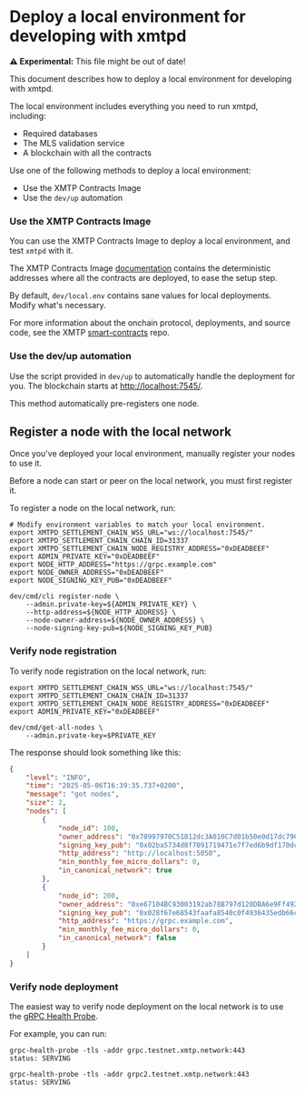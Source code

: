 # Deploy a local environment for developing with xmtpd

**⚠️ Experimental:** This file might be out of date!

This document describes how to deploy a local environment for developing with xmtpd.

The local environment includes everything you need to run xmtpd, including:

- Required databases
- The MLS validation service
- A blockchain with all the contracts

Use one of the following methods to deploy a local environment:

- Use the XMTP Contracts Image
- Use the `dev/up` automation

### Use the XMTP Contracts Image

You can use the XMTP Contracts Image to deploy a local environment, and test `xmtpd` with it.

The XMTP Contracts Image [documentation](https://github.com/xmtp/smart-contracts/blob/main/doc/xmtp-contracts-image.md#using-the-image) contains the deterministic addresses where all the contracts are deployed, to ease the setup step.

By default, `dev/local.env` contains sane values for local deployments. Modify what's necessary.

For more information about the onchain protocol, deployments, and source code, see the XMTP [smart-contracts](https://github.com/xmtp/smart-contracts) repo.

### Use the dev/up automation

Use the script provided in `dev/up` to automatically handle the deployment for you. The blockchain starts at <http://localhost:7545/>.

This method automatically pre-registers one node.

## Register a node with the local network

Once you've deployed your local environment, manually register your nodes to use it.

Before a node can start or peer on the local network, you must first register it.

To register a node on the local network, run:

```shell
# Modify environment variables to match your local environment.
export XMTPD_SETTLEMENT_CHAIN_WSS_URL="ws://localhost:7545/"
export XMTPD_SETTLEMENT_CHAIN_CHAIN_ID=31337
export XMTPD_SETTLEMENT_CHAIN_NODE_REGISTRY_ADDRESS="0xDEADBEEF"
export ADMIN_PRIVATE_KEY="0xDEADBEEF"
export NODE_HTTP_ADDRESS="https://grpc.example.com"
export NODE_OWNER_ADDRESS="0xDEADBEEF"
export NODE_SIGNING_KEY_PUB="0xDEADBEEF"

dev/cmd/cli register-node \
    --admin.private-key=${ADMIN_PRIVATE_KEY} \
    --http-address=${NODE_HTTP_ADDRESS} \
    --node-owner-address=${NODE_OWNER_ADDRESS} \
    --node-signing-key-pub=${NODE_SIGNING_KEY_PUB}
```

### Verify node registration

To verify node registration on the local network, run:

```shell
export XMTPD_SETTLEMENT_CHAIN_WSS_URL="ws://localhost:7545/"
export XMTPD_SETTLEMENT_CHAIN_CHAIN_ID=31337
export XMTPD_SETTLEMENT_CHAIN_NODE_REGISTRY_ADDRESS="0xDEADBEEF"
export ADMIN_PRIVATE_KEY="0xDEADBEEF"

dev/cmd/get-all-nodes \
    --admin.private-key=$PRIVATE_KEY
```

The response should look something like this:

```json
{
	"level": "INFO",
	"time": "2025-05-06T16:39:35.737+0200",
	"message": "got nodes",
	"size": 2,
	"nodes": [
		{
			"node_id": 100,
			"owner_address": "0x70997970C51812dc3A010C7d01b50e0d17dc79C8",
			"signing_key_pub": "0x02ba5734d8f7091719471e7f7ed6b9df170dc70cc661ca05e688601ad984f068b0",
			"http_address": "http://localhost:5050",
			"min_monthly_fee_micro_dollars": 0,
			"in_canonical_network": true
		},
		{
			"node_id": 200,
			"owner_address": "0xe67104BC93003192ab78B797d120DBA6e9Ff4928",
			"signing_key_pub": "0x028f67e68543faafa8540c0f4936435edb66cd5b4f398853914cb066f905e6130f",
			"http_address": "https://grpc.example.com",
			"min_monthly_fee_micro_dollars": 0,
			"in_canonical_network": false
		}
	]
}
```

### Verify node deployment

The easiest way to verify node deployment on the local network is to use the [gRPC Health Probe](https://github.com/grpc-ecosystem/grpc-health-probe).

For example, you can run:

```shell
grpc-health-probe -tls -addr grpc.testnet.xmtp.network:443
status: SERVING
```

```shell
grpc-health-probe -tls -addr grpc2.testnet.xmtp.network:443
status: SERVING
```
